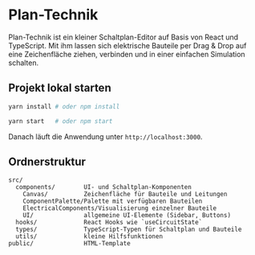 # Plan-Technik

Plan-Technik ist ein kleiner Schaltplan-Editor auf Basis von React und TypeScript. Mit ihm lassen sich elektrische Bauteile per Drag & Drop auf eine Zeichenfläche ziehen, verbinden und in einer einfachen Simulation schalten.

## Projekt lokal starten

```bash
yarn install # oder npm install

yarn start   # oder npm start
```

Danach läuft die Anwendung unter `http://localhost:3000`.

## Ordnerstruktur

```
src/
  components/        UI- und Schaltplan-Komponenten
    Canvas/          Zeichenfläche für Bauteile und Leitungen
    ComponentPalette/Palette mit verfügbaren Bauteilen
    ElectricalComponents/Visualisierung einzelner Bauteile
    UI/              allgemeine UI-Elemente (Sidebar, Buttons)
  hooks/             React Hooks wie `useCircuitState`
  types/             TypeScript-Typen für Schaltplan und Bauteile
  utils/             kleine Hilfsfunktionen
public/              HTML-Template
```
